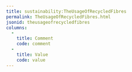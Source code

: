 ```yaml
---
title: sustainability:TheUsageOfRecycledFibres
permalink: TheUsageOfRecycledFibres.html
jsonid: theusageofrecycledfibres
columns:
  - 
    title: Comment
    code: comment
  - 
    title: Value
    code: value
---
```

